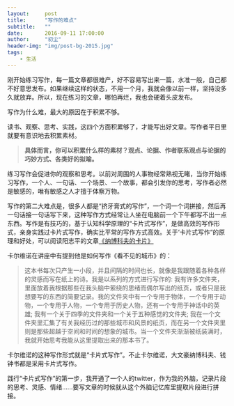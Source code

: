 ```yaml
---
layout:     post
title:      "写作的难点"
subtitle:   ""
date:       2016-09-11 17:00:00
author:     "初尘"
header-img: "img/post-bg-2015.jpg"
tags:
    - 生活
---
```




刚开始练习写作，每一篇文章都很难产，好不容易写出来一篇，水准一般，自己都不好意思发布。如果继续这样的状态，不用一个月，我就会像以前一样，坚持没多久就放弃。所以，现在练习的文章，哪怕再烂，我也会硬着头皮发布。

写作为什么难，最大的原因在于积累不够。

读书、观察、思考、实践，这四个方面积累够了，才能写出好文章。写作者平日里就要有意识地去积累素材。

> **具体而言，你可以积累什么样的素材？观点、论据、作者联系观点与论据的巧妙方式、各类好的拟喻。**

练习写作会促进你的观察和思考。以前对周围的人事物经常熟视无睹，当你开始练习写作，一个人、一句话、一个场景、一个故事，都会引发你的思考，写作者必然是敏感的，唯有敏感之人才擅于体察万物。

写作的第二大难点是，很多人都是“挤牙膏式的写作”，一个词一个词拼接，然后再一句话接一句话写下来，这种写作方式经常让人坐在电脑前一个下午都写不出一点东西。写作是有技巧的，基于认知科学原理的“卡片式写作”，是做高效的写作形式，亲身实践过卡片式写作，确实比平常的写作方式高效。关于‘卡片式写作“的原理和好处，可以阅读阳志平的文章[《纳博科夫的卡片》](http://www.yangzhiping.com/psy/nabokov.html)

卡尔维诺在讲座中有提到他是如何写作《看不见的城市》的：

> 这本书每次只产生一小段，并且间隔的时间也长，就像是我跟随着各种各样的灵感而写在纸上的诗。我是以系列的方式进行写作的: 我有许多文件夹，里面放着我根据那些在我头脑中萦绕的思绪而偶尔写出的纸页，或者只是我想要写的东西的简要记录。我的文件夹中有一个专用于物体，一个专用于动物，一个专用于人物，一个专用于历史人物，还有一个专用于神话中的英雄; 我有一个关于四季的文件夹和一个关于五种感觉的文件夹; 我在一个文件夹里汇集了有关我经历过的那些城市和风景的纸页，而在另一个文件夹里则是那些超越于空间和时间的想象的城市。当一个文件夹渐渐被纸装满时，我就开始思考我能从这里提取出来的那本书了。

卡尔维诺的这种写作形式就是“卡片式写作”。不止卡尔维诺，大文豪纳博科夫、钱钟书都是采用卡片式写作。

践行“卡片式写作”的第一步，我开通了一个人的twitter，作为我的外脑，记录片段的思考、灵感、情绪......要写文章的时候就从这个外脑记忆库里提取片段进行拼接。














